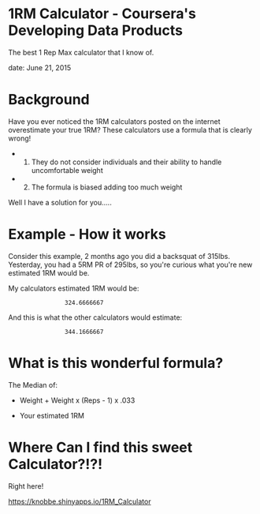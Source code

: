 1RM Calculator - Coursera's Developing Data Products 
========================================================
The best 1 Rep Max calculator that I know of.

date: June 21, 2015

Background
========================================================

Have you ever noticed the 1RM calculators posted on the internet overestimate your true 1RM? These calculators use a formula that is clearly wrong!
- 1) They do not consider individuals and their ability to handle uncomfortable weight
- 2) The formula is biased adding too much weight


Well I have a solution for you.....

Example - How it works
========================================================



Consider this example, 2 months ago you did a backsquat of 315lbs. Yesterday, you had a 5RM PR of 295lbs, so you're curious what you're new estimated 1RM would be.

My calculators estimated 1RM would be:                    

                    324.6666667

And this is what the other calculators would estimate:
                        
                    344.1666667

What is this wonderful formula?
========================================================


The Median of:

  - Weight + Weight x (Reps - 1) x .033

  - Your estimated 1RM


Where Can I find this sweet Calculator?!?!
========================================================

Right here!

https://knobbe.shinyapps.io/1RM_Calculator
